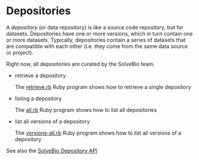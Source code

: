 # Depositories

A *depository* (or data repository) is like a source code repository,
but for datasets. Depositories have one or more versions, which in
turn contain one or more datasets. Typically, depositories contain a
series of datasets that are compatible with each other (i.e. they come
from the same data source or project).

Right now, all depositories are curated by the SolveBio team.

* retrieve a depository

    The [retrieve.rb](https://github.com/solvebio/solvebio-ruby/blob/master/demo/depository/retrieve.rb) Ruby program shows how to retrieve a single depository

* listing a depository

    The [all.rb](https://github.com/solvebio/solvebio-ruby/blob/master/demo/depository/all.rb) Ruby program shows how to list all depositories

* list all versions of a depository

    The [versions-all.rb](https://github.com/solvebio/solvebio-ruby/blob/master/demo/depository/all.rb) Ruby program shows how to list all versions
    of a depository

See also the [SolveBio Depository API](https://www.solvebio.com/docs/api/#depositories)
